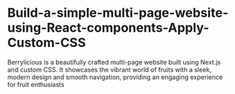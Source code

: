 # Build-a-simple-multi-page-website-using-React-components-Apply-Custom-CSS
Berrylicious is a beautifully crafted multi-page website built using Next.js and custom CSS. It showcases the vibrant world of fruits with a sleek, modern design and smooth navigation, providing an engaging experience for fruit enthusiasts
